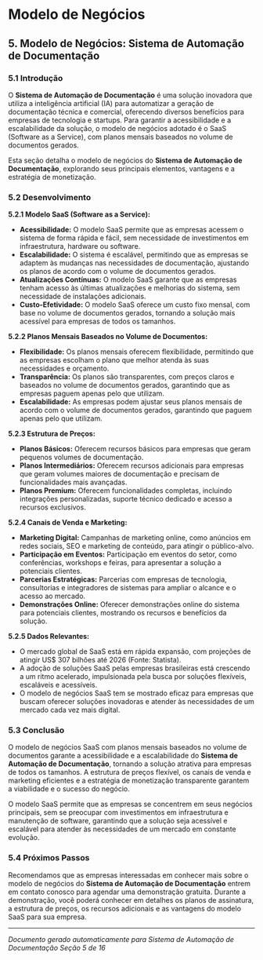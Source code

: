 
# Modelo de Negócios

## 5. Modelo de Negócios: Sistema de Automação de Documentação

### 5.1 Introdução

O **Sistema de Automação de Documentação** é uma solução inovadora que utiliza a inteligência artificial (IA) para automatizar a geração de documentação técnica e comercial, oferecendo diversos benefícios para empresas de tecnologia e startups. Para garantir a acessibilidade e a escalabilidade da solução, o modelo de negócios adotado é o SaaS (Software as a Service), com planos mensais baseados no volume de documentos gerados.

Esta seção detalha o modelo de negócios do **Sistema de Automação de Documentação**, explorando seus principais elementos, vantagens e a estratégia de monetização.

### 5.2 Desenvolvimento

**5.2.1 Modelo SaaS (Software as a Service):**

* **Acessibilidade:** O modelo SaaS permite que as empresas acessem o sistema de forma rápida e fácil, sem necessidade de investimentos em infraestrutura, hardware ou software.
* **Escalabilidade:** O sistema é escalável, permitindo que as empresas se adaptem às mudanças nas necessidades de documentação, ajustando os planos de acordo com o volume de documentos gerados.
* **Atualizações Contínuas:** O modelo SaaS garante que as empresas tenham acesso às últimas atualizações e melhorias do sistema, sem necessidade de instalações adicionais.
* **Custo-Efetividade:** O modelo SaaS oferece um custo fixo mensal, com base no volume de documentos gerados, tornando a solução mais acessível para empresas de todos os tamanhos.

**5.2.2 Planos Mensais Baseados no Volume de Documentos:**

* **Flexibilidade:** Os planos mensais oferecem flexibilidade, permitindo que as empresas escolham o plano que melhor atenda às suas necessidades e orçamento.
* **Transparência:** Os planos são transparentes, com preços claros e baseados no volume de documentos gerados, garantindo que as empresas paguem apenas pelo que utilizam.
* **Escalabilidade:** As empresas podem ajustar seus planos mensais de acordo com o volume de documentos gerados, garantindo que paguem apenas pelo que utilizam.

**5.2.3 Estrutura de Preços:**

* **Planos Básicos:** Oferecem recursos básicos para empresas que geram pequenos volumes de documentação.
* **Planos Intermediários:** Oferecem recursos adicionais para empresas que geram volumes maiores de documentação e precisam de funcionalidades mais avançadas.
* **Planos Premium:** Oferecem funcionalidades completas, incluindo integrações personalizadas, suporte técnico dedicado e acesso a recursos exclusivos.

**5.2.4  Canais de Venda e Marketing:**

* **Marketing Digital:** Campanhas de marketing online, como anúncios em redes sociais, SEO e marketing de conteúdo, para atingir o público-alvo.
* **Participação em Eventos:** Participação em eventos do setor, como conferências, workshops e feiras, para apresentar a solução a potenciais clientes.
* **Parcerias Estratégicas:** Parcerias com empresas de tecnologia, consultorias e integradores de sistemas para ampliar o alcance e o acesso ao mercado.
* **Demonstrações Online:** Oferecer demonstrações online do sistema para potenciais clientes, mostrando os recursos e benefícios da solução.

**5.2.5 Dados Relevantes:**

* O mercado global de SaaS está em rápida expansão, com projeções de atingir US$ 307 bilhões até 2026 (Fonte: Statista).
* A adoção de soluções SaaS pelas empresas brasileiras está crescendo a um ritmo acelerado, impulsionada pela busca por soluções flexíveis, escaláveis e acessíveis.
* O modelo de negócios SaaS tem se mostrado eficaz para empresas que buscam oferecer soluções inovadoras e atender às necessidades de um mercado cada vez mais digital.

### 5.3 Conclusão

O modelo de negócios SaaS com planos mensais baseados no volume de documentos garante a acessibilidade e a escalabilidade do **Sistema de Automação de Documentação**, tornando a solução atrativa para empresas de todos os tamanhos. A estrutura de preços flexível, os canais de venda e marketing eficientes e a estratégia de monetização transparente garantem a viabilidade e o sucesso do negócio.

O modelo SaaS permite que as empresas se concentrem em seus negócios principais, sem se preocupar com investimentos em infraestrutura e manutenção de software, garantindo que a solução seja acessível e escalável para atender às necessidades de um mercado em constante evolução.

### 5.4 Próximos Passos

Recomendamos que as empresas interessadas em conhecer mais sobre o modelo de negócios do **Sistema de Automação de Documentação** entrem em contato conosco para agendar uma demonstração gratuita. Durante a demonstração, você poderá conhecer em detalhes os planos de assinatura, a estrutura de preços, os recursos adicionais e as vantagens do modelo SaaS para sua empresa.





---
*Documento gerado automaticamente para Sistema de Automação de Documentação*
*Seção 5 de 16*
